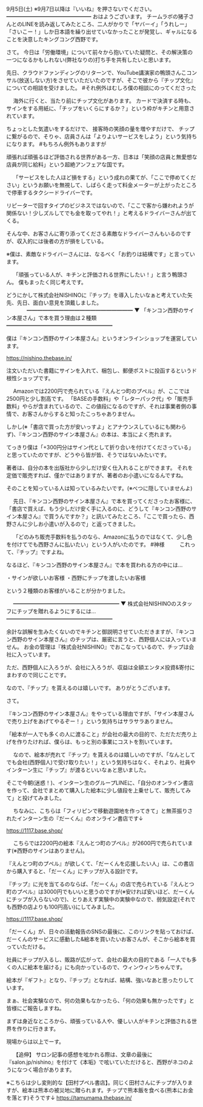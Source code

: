 9月5日(土) ※9月7日以降は『いいね』を押さないでください。
━━━━━━━━━━━━━━━━
おはようございます。
チームラボの猪子さんとのLINEを読み返してみたところ、二人がかりで「ヤバーイ」「うれしー」「さいこー！」しか日本語を繰り出せていなかったことが発覚し、ギャルになることを決意したキングコング西野です。

さて。
今日は「労働環境」について前々から抱いていた疑問と、その解決策の一つになるかもしれない(弊社なりの)打ち手を共有したいと思います。

先日、クラウドファンディングのリターンで、YouTube講演家の鴨頭さんこコンサル(放送しない方)をさせていただいたのですが、そこで彼から『チップ文化』についての相談を受けました。
#それ例外はむしろ僕の相談にのってくださった

　
海外に行くと、当たり前にチップ文化があります。
カードで決済する時も、サインをする用紙に、「チップをいくらにするか？」という枠がキチンと用意されています。

ちょっとした気遣いをするだけで、
接客時の笑顔の量を増やすだけで、
チップに繋がるので、そりゃ、店員さんは「よりよいサービスをしよう」という気持ちになります。
#もちろん例外もありますが

頑張れば頑張るほど評価される世界がある一方、日本は「笑顔の店員と無愛想な店員が同じ給料」という超絶アンフェアな国です。

　
「サービスをした人ほど損をする」という成れの果てが、「ここで停めてください」というお願いを無視して、しばらく走って料金メーターが上がったところで停車するタクシードライバーです。

リピーターで回すタイプのビジネスではないので、「ここで客から嫌われようが関係ない！少しズルしてでも金を取ってやれ！」と考えるドライバーさんが出てくる。

そんな中、お客さんに寄り添ってくださる素敵なドライバーさんもいるのですが、収入的には後者の方が損をしている。

※僕は、素敵なドライバーさんには、なるべく「お釣りは結構です」と言っています。

　
「頑張っている人が、キチンと評価される世界にしたい！」と言う鴨頭さん。
僕もまったく同じ考えです。

どうにかして株式会社NISHINOに『チップ』を導入したいなぁと考えていた矢先、先日、面白い意見を頂戴しました。
　
　
　
━━━━━━━━━━━━━━━━━━━━
▼ 「キンコン西野のサイン本屋さん」で本を買う理由は２種類
━━━━━━━━━━━━━━━━━━━━

僕は『キンコン西野のサイン本屋さん』というオンラインショップを運営しています。

https://nishino.thebase.in/

注文いただいた書籍にサインを入れて、梱包し、郵便ポストに投函するというド根性ショップです。

　
Amazonでは2200円で売られている『えんとつ町のプペル』が、ここでは2500円と少し割高です。
「BASEの手数料」や「レターパック代」や「販売手数料」やらが含まれているので、この値段になるのですが、それは事業者側の事情で、お客さんからすると知ったこっちゃありません。

しかし(※「書店で買った方が安いっすよ」とアナウンスしているにも関わらず)、『キンコン西野のサイン本屋さん』の本は、本当によく売れます。

てっきり僕は「+300円分はサイン代として折り合いを付けてくださっている」と思っていたのですが、どうやら皆が皆、そうではないみたいです。

著者は、自分の本を出版社から少しだけ安く仕入れることができます。
それを定価で販売すれば、僅かではありますが、著者のお小遣いになるんですね。

そのことを知っている人は知っているみたいです。(※べつに隠していませんよ)

　
先日、『キンコン西野のサイン本屋さん』で本を買ってくださったお客様に、「書店で買えば、もう少しだけ安く手に入るのに、どうして『キンコン西野のサイン本屋さん』で買うんですか？」と訊いてみたところ、「ここで買ったら、西野さんに少しお小遣いが入るので」と返ってきました。

　
「どのみち販売手数料を払うのなら、Amazonに払うのではなくて、少し色を付けてでも西野さんに払いたい」という人がいたのです。
#神様
　
　
これって、『チップ』ですよね。
　

なるほど、『キンコン西野のサイン本屋さん』で本を買われる方の中には…

・サインが欲しいお客様
・西野にチップを渡したいお客様

という２種類のお客様がいることが分かりました。

　
━━━━━━━━━━━━━━━━━━━━
▼ 株式会社NISHINOのスタッフにチップを贈れるようにするには…
━━━━━━━━━━━━━━━━━━━━

余計な誤解を生みたくないのでキチンと御説明させていただきますが、『キンコン西野のサイン本屋さん』のチップは、厳密に言うと、西野個人には入っていません。
お金の管理は『株式会社NISHINO』でおこなっているので、チップは会社に入っています。

ただ、西野個人に入ろうが、会社に入ろうが、収益は全額エンタメ投資&寄付にまわすので同じことです。

なので、『チップ』を貰えるのは嬉しいです。
ありがとうございます。

さて。

『キンコン西野のサイン本屋さん』をやっている理由ですが、「サイン本屋さんで売り上げをあげてやるぞー！」という気持ちはサラサラありません。

「絵本が一人でも多くの人に渡ること」が会社の最大の目的で、ただただ売り上げを作りたければ、僕らは、もっと別の事業にコストを割いています。

　
なので、絵本が売れて『チップ』を貰えるのは嬉しいのですが、「なんとしてでも会社(西野個人)で受け取りたい！」という気持ちはなく、それより、社員やインターン生に『チップ』が渡るといいなぁと思いました。

そこで今朝(迷惑！)、インターン生のグループLINEに、「自分のオンライン書店を作って、会社でまとめて購入した絵本に少し値段を上乗せして、販売してみて」と投げてみました。

　
ちなみに、こちらは「フィリピンで移動遊園地を作ってきて」と無茶振りされたインターン生の『だーくん』のオンライン書店です↓

https://1117.base.shop/

　
こちらでは2200円の絵本『えんとつ町のプペル』が2600円で売られています(※西野のサインはありません)。

『えんとつ町のプペル』が欲しくて、「だーくんを応援したい人」は、この書店から購入すると、「だーくん」にチップが入る設計です。

『チップ』に光を当てるのならば、「だーくん」の店で売られている『えんとつ町のプペル』は3000円でもいいと思うのですが(※安ければ安いほど、だーくんにチップが入らないので)、とりあえず実験中の実験中なので、弱気設定(それでも西野の店よりも100円高い)にしてみました。

https://1117.base.shop/

「だーくん」が、日々の活動報告のSNSの最後に、このリンクを貼っておけば、だーくんのサービスに感動した&絵本を買いたいお客さんが、そこから絵本を買っていただける。

社員にチップが入るし、販路が広がって、会社の最大の目的である「一人でも多くの人に絵本を届ける」にも向かっているので、ウィンウィンちゃんです。
　

絵本が『ギフト』となり、『チップ』となれば、結構、強いなあと思ったりしています。

まぁ、社会実験なので、何の効果もなかったら、「何の効果も無かったです」と皆様にご報告しますね。

まずは身近なところから、頑張っている人や、優しい人がキチンと評価される世界を作りに行きます。

現場からは以上でーす。

　
【追伸】
サロン記事の感想を呟かれる際は、文章の最後に『salon.jp/nishino』を付けて《本垢》で呟いていただけると、西野がネコのようになつく場合があります。
　
　
　

※こちらは少し変則的な【田村プペル書店】。同じく田村さんにチップが入りますが、絵本は熊本の被災地に贈られます。チップで熊本飯を食べる(熊本にお金を落とす)そうです↓
https://tamumama.thebase.in/
